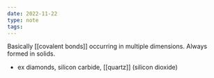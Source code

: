 ```yaml
---
date: 2022-11-22
type: note
tags:
---
```


Basically [[covalent bonds]] occurring in multiple dimensions. Always formed in solids.
- ex diamonds, silicon carbide, [[quartz]] (silicon dioxide)
